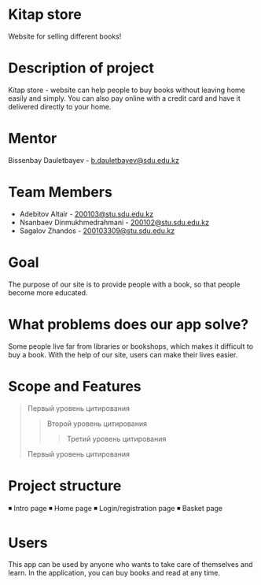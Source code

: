 # Kitap store
Website for selling different books!

# Description of project
Kitap store - website can help people to buy books without leaving home easily and simply.
You can also pay online with 
a credit card and have it delivered directly to your home.

# Mentor 
Bissenbay Dauletbayev - b.dauletbayev@sdu.edu.kz

# Team Members
+ Adebitov Altair - 200103@stu.sdu.edu.kz 
+ Nsanbaev Dinmukhmedrahmani - 200102@stu.sdu.edu.kz  
+ Sagalov Zhandos - 200103309@stu.sdu.edu.kz  

# Goal
The purpose of our site is to provide people with a book, so that people become more educated.

# What problems does our app solve?
Some people live far from libraries or bookshops, which makes it difficult to buy a book. With the help 
of our site, users can make their lives easier.

# Scope and Features
> Первый уровень цитирования
>> Второй уровень цитирования
>>> Третий уровень цитирования
>
>Первый уровень цитирования

# Project structure
◾ Intro page
◾ Home page
◾ Login/registration page
◾ Basket page

# Users
This app can be used by anyone who wants to take care of themselves and learn. 
In the application, you can buy books and read at any time.
